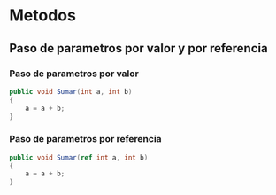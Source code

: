 Metodos
======================

## Paso de parametros por valor y por referencia

### Paso de parametros por valor

```csharp
public void Sumar(int a, int b)
{
    a = a + b;
}
```

### Paso de parametros por referencia

```csharp
public void Sumar(ref int a, int b)
{
    a = a + b;
}
```
